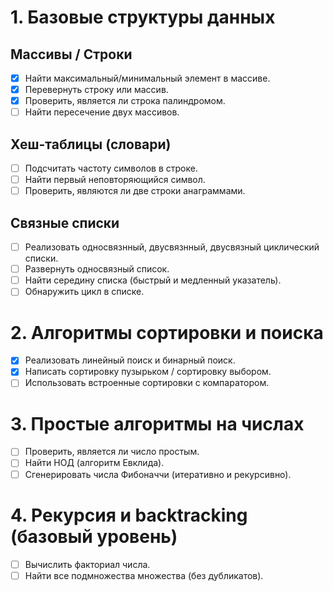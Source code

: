 # 1. Базовые структуры данных

## Массивы / Строки
- [x] Найти максимальный/минимальный элемент в массиве.
- [x] Перевернуть строку или массив.
- [x] Проверить, является ли строка палиндромом.
- [ ] Найти пересечение двух массивов.

## Хеш-таблицы (словари)
- [ ] Подсчитать частоту символов в строке.
- [ ] Найти первый неповторяющийся символ.
- [ ] Проверить, являются ли две строки анаграммами.

## Связные списки
- [ ] Реализовать односвязнный, двусвязнный, двусвязный циклический списки.
- [ ] Развернуть односвязный список.
- [ ] Найти середину списка (быстрый и медленный указатель).
- [ ] Обнаружить цикл в списке.

# 2. Алгоритмы сортировки и поиска
- [x] Реализовать линейный поиск и бинарный поиск.
- [x] Написать сортировку пузырьком / сортировку выбором.
- [ ] Использовать встроенные сортировки с компаратором.

# 3. Простые алгоритмы на числах
- [ ] Проверить, является ли число простым.
- [ ] Найти НОД (алгоритм Евклида).
- [ ] Сгенерировать числа Фибоначчи (итеративно и рекурсивно).

# 4. Рекурсия и backtracking (базовый уровень)
- [ ] Вычислить факториал числа.
- [ ] Найти все подмножества множества (без дубликатов).

